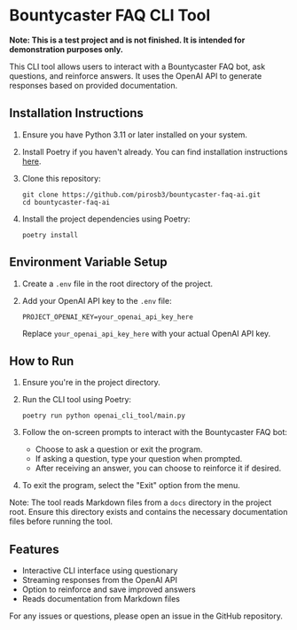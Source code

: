 # Bountycaster FAQ CLI Tool

**Note: This is a test project and is not finished. It is intended for demonstration purposes only.**

This CLI tool allows users to interact with a Bountycaster FAQ bot, ask questions, and reinforce answers. It uses the OpenAI API to generate responses based on provided documentation.

## Installation Instructions

1. Ensure you have Python 3.11 or later installed on your system.

2. Install Poetry if you haven't already. You can find installation instructions [here](https://python-poetry.org/docs/#installation).

3. Clone this repository:
   ```
   git clone https://github.com/pirosb3/bountycaster-faq-ai.git
   cd bountycaster-faq-ai
   ```

4. Install the project dependencies using Poetry:
   ```
   poetry install
   ```

## Environment Variable Setup

1. Create a `.env` file in the root directory of the project.

2. Add your OpenAI API key to the `.env` file:
   ```
   PROJECT_OPENAI_KEY=your_openai_api_key_here
   ```

   Replace `your_openai_api_key_here` with your actual OpenAI API key.

## How to Run

1. Ensure you're in the project directory.

2. Run the CLI tool using Poetry:
   ```
   poetry run python openai_cli_tool/main.py
   ```

3. Follow the on-screen prompts to interact with the Bountycaster FAQ bot:
   - Choose to ask a question or exit the program.
   - If asking a question, type your question when prompted.
   - After receiving an answer, you can choose to reinforce it if desired.

4. To exit the program, select the "Exit" option from the menu.

Note: The tool reads Markdown files from a `docs` directory in the project root. Ensure this directory exists and contains the necessary documentation files before running the tool.

## Features

- Interactive CLI interface using questionary
- Streaming responses from the OpenAI API
- Option to reinforce and save improved answers
- Reads documentation from Markdown files

For any issues or questions, please open an issue in the GitHub repository.